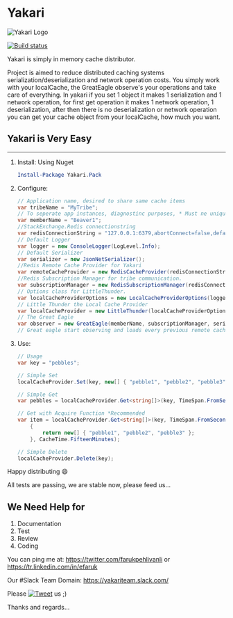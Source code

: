 # Yakari

![Yakari Logo](https://github.com/efaruk/yakari/blob/master/docs/logo/YakariLogoSmall.png)

[![Build status](https://ci.appveyor.com/api/projects/status/0e86yl55qxo81xkr?svg=true)](https://ci.appveyor.com/project/efaruk/yakari)

Yakari is simply in memory cache distributor.

Project is aimed to reduce distributed caching systems serialization/deserialization and network operation costs.
You simply work with your localCache, the GreatEagle observe's your operations and take care of everything.
In yakari if you set 1 object it makes 1 serialization and 1 network operation, for first get operation it makes 1 network operation, 1 deserialization, after then there is no deserialization or network operation you can get your cache object from your localCache, how much you want. 

## Yakari is Very Easy
---

1. Install: Using Nuget
    ```powershell
    Install-Package Yakari.Pack
    ```

2. Configure:

    ```csharp
    // Application name, desired to share same cache items
    var tribeName = "MyTribe";
    // To seperate app instances, diagnostinc purposes, * Must ne unique: You can use Guid.NewGuid().ToString();
    var memberName = "Beaver1";
    //StackExchange.Redis connectionstring
    var redisConnectionString = "127.0.0.1:6379,abortConnect=false,defaultDatabase=1,keepAlive=300,resolveDns=false,synctimeout=5000,allowAdmin=true";
    // Default Logger
    var logger = new ConsoleLogger(LogLevel.Info);
    // Default Serializer
    var serializer = new JsonNetSerializer();
    //Redis Remote Cache Provider for Yakari
    var remoteCacheProvider = new RedisCacheProvider(redisConnectionString, serializer, logger);
    //Redis Subscription Manager for tribe communication.
    var subscriptionManager = new RedisSubscriptionManager(redisConnectionString, tribeName, logger);
    // Options class for LittleThunder.
    var localCacheProviderOptions = new LocalCacheProviderOptions(logger);
    // Little Thunder the Local Cache Provider
    var localCacheProvider = new LittleThunder(localCacheProviderOptions);
    // The Great Eagle
    var observer = new GreatEagle(memberName, subscriptionManager, serializer, localCacheProvider, remoteCacheProvider, logger);
    // Great eagle start observing and loads every previous remote cache items in seperate thread
    ```

3. Use:

    ```csharp
    // Usage
    var key = "pebbles";

    // Simple Set
    localCacheProvider.Set(key, new[] { "pebble1", "pebble2", "pebble3" }, CacheTime.FifteenMinutes);

    // Simple Get
    var pebbles = localCacheProvider.Get<string[]>(key, TimeSpan.FromSeconds(5));

    // Get with Acquire Function *Recommended
    var item = localCacheProvider.Get<string[]>(key, TimeSpan.FromSeconds(5), () =>
        {
            return new[] { "pebble1", "pebble2", "pebble3" };
        }, CacheTime.FifteenMinutes);

    // Simple Delete
    localCacheProvider.Delete(key);
    ```

Happy distributing :smile:


All tests are passing, we are stable now, please feed us...


We Need Help for
---

1. Documentation
2. Test
3. Review
4. Coding

You can ping me at: https://twitter.com/farukpehlivanli or https://tr.linkedin.com/in/efaruk

Our #Slack Team Domain: https://yakariteam.slack.com/


Please [![Tweet](http://i.imgur.com/wWzX9uB.png)](https://twitter.com/intent/tweet?url=https://github.com/efaruk/yakari&text=Yakari%20Cache%20Distributor&hashtags=Distributed,InMemory,Cache,dotnet) us ;)

Thanks and regards...
